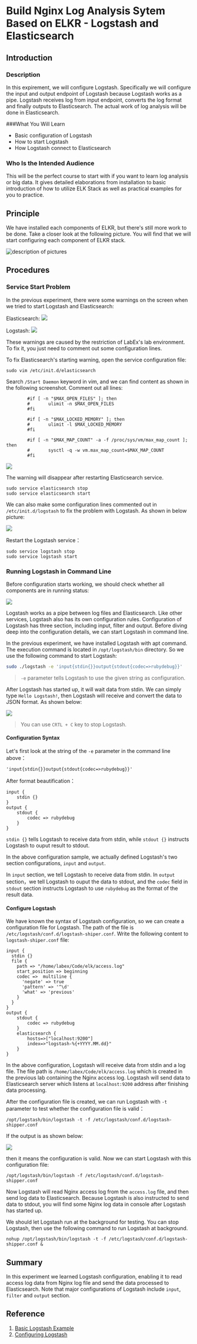# Build Nginx Log Analysis Sytem Based on ELKR - Logstash and Elasticsearch

## Introduction

### Description

In this expirement, we will configure Logstash. Specifically we will configure the input and output endpoint of Logstash because Logstash works as a pipe. Logstash receives log from input endpoint, converts the log format and finally outputs to Elasticsearch. The actual work of log analysis will be done in Elasticsearch.

###What You Will Learn

- Basic configuration of Logstash
- How to start Logstash
- How Logstash connect to Elasticsearch

### Who Is the Intended Audience

This will be the perfect course to start with if you want to learn log analysis or big data. It gives detailed elaborations from installation to basic introduction of how to utilize ELK Stack as well as practical examples for you to practice.

## Principle

We have installed each components of ELKR, but there's still more work to be done. Take a closer look at the following picture. You will find that we will start configuring each component of ELKR stack.

![description of pictures](/upload/N/A/T/rBRXIK5873xb.png)

## Procedures

### Service Start Problem

In the previous experiment, there were some warnings on the screen when we tried to start Logstash and Elasticsearch:

Elasticsearch:
![](/upload/G/K/U/dgrHBNvEr9tu.jpg)

Logstash:
![](/upload/X/A/C/XvDJZti6Nlh7.jpg)

These warnings are caused by the restriction of LabEx's lab environment. To fix it, you just need to comment out some configuration lines.

To fix Elasticsearch's starting warning, open the service configuration file:

```
sudo vim /etc/init.d/elasticsearch
```

Search `/Start Daemon`  keyword in vim, and we can find content as shown in the following screenshot. Comment out all lines: 

```
        #if [ -n "$MAX_OPEN_FILES" ]; then
        #       ulimit -n $MAX_OPEN_FILES
        #fi 

        #if [ -n "$MAX_LOCKED_MEMORY" ]; then
        #       ulimit -l $MAX_LOCKED_MEMORY
        #fi 

        #if [ -n "$MAX_MAP_COUNT" -a -f /proc/sys/vm/max_map_count ]; then
        #       sysctl -q -w vm.max_map_count=$MAX_MAP_COUNT
        #fi 
```
![](/upload/V/R/Y/AF2sVoyJMdCC.jpg)

The warning will disappear after restarting Elasticsearch service.

```
sudo service elasticsearch stop
sudo service elasticsearch start
```

We can also make some configuration lines commented out  in `/etc/init.d/logstash` to fix the problem with Logstash. As shown in below picture:

![](/upload/N/A/C/4rKpMhRn4hMI.jpg)

Restart the Logstash service：

```
sudo service logstash stop
sudo service logstash start
```

### Running Logstash in Command Line

Before configuration starts working, we should check whether all components are in running status:

![](/upload/I/S/D/060GBA9kzf8z.jpg)

Logstash works as a pipe between log files and Elasticsearch. Like other services, Logstash also has its own configuration rules. Configuration of Logstash has three section, including input, filter and output. Before diving deep into the configuration details, we can start Logstash in command line.

In the previous experiment, we have installed Logstash with apt command. The execution command is located in `/opt/logstash/bin` directory. So we use the following command to start Logstash:

```bash
sudo ./logstash -e 'input{stdin{}}output{stdout{codec=>rubydebug}}'
```

> `-e` parameter tells Logstash to use the given string as configuration.

After Logstash has started up, it will wait data from stdin. We can simply type `Hello Logstash!`, then Logstash will receive and convert the data to JSON format. As shown below:

![](/upload/O/P/Q/6Jho4QsdxTTo.jpg)

> You can use  `CRTL + C` key to stop Logstash.

#### Configuration Syntax

Let's first look at the string of the `-e` parameter in the command line above：

```
'input{stdin{}}output{stdout{codec=>rubydebug}}'
```

After format beautification：

```
input {
    stdin {}             
}
output {
    stdout {
        codec => rubydebug
    }
}
```

`stdin {}` tells Logstash to receive data from stdin, while `stdout {}` instructs Logstash to ouput result to stdout.

In the above configuration sample, we actually defined Logstash's two section configurations, `input` and `output`.

In `input` section, we tell Logstash to receive data from stdin. In `output` section，we tell Logstash to ouput the data to stdout, and the `codec` field in `stdout` section instructs Logstash to use `rubydebug` as the format of the result data. 

#### Configure Logstash

We have known the syntax of Logstash configuration, so we can create a configuration file for Logstash. The path of the file is `/etc/logstash/conf.d/logstash-shiper.conf`. Write the following content to `logstash-shiper.conf` file:

```
input {
  stdin {}  
  file {
    path => "/home/labex/Code/elk/access.log"
    start_position => beginning
    codec =>  multiline {
      'negate' => true
      'pattern' => '^\d'
      'what' => 'previous'
    }
  }
}
output {
    stdout {
        codec => rubydebug
    }
    elasticsearch {
        hosts=>["localhost:9200"]
        index=>"logstash-%{+YYYY.MM.dd}"
    }
}    
```

In the above configuration, Logstash will receive data from stdin and a log file. The file path is `/home/labex/Code/elk/access.log` which is created in the previous lab containing the Nginx access log. Logstash will send data to Elasticsearch server which listens at `localhost:9200` address after finishing data processing.

After the configuration file is created, we can run Logstash with  `-t` parameter to test whether the configuration file is valid：

```
/opt/logstash/bin/logstash -t -f /etc/logstash/conf.d/logstash-shipper.conf
```

If the output is as shown below:

![](/upload/M/H/W/JEa3w4ilyKVa.jpg)


then it means the configuration is valid. Now we can start Logstash with this configuration file:

```
/opt/logstash/bin/logstash -f /etc/logstash/conf.d/logstash-shipper.conf  
```

Now Logstash will read Nginx access log from the `access.log` file, and then send log data to Elasticsearch. Because Logstash is also instructed to send data to stdout, you will find some Nginx log data in console after Logstash has started up.

We should let Logstash run at the background for testing. You can stop Logstash, then use the following command to run Logstash at background.

```
nohup /opt/logstash/bin/logstash -t -f /etc/logstash/conf.d/logstash-shipper.conf &
```

## Summary

In this experiment we learned Logstash configuration, enabling it to read access log data from Nginx log file and send the data processed to Elasticsearch. Note that major configurations of Logstash include `input`, `filter` and `output` section.

## Reference

1. [Basic Logstash Example](https://www.elastic.co/guide/en/logstash/current/first-event.html)
2. [Configuring Logstash](https://www.elastic.co/guide/en/logstash/current/configuration.html)


